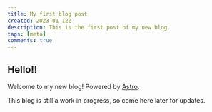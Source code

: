 ```yaml
---
title: My first blog post
created: 2023-01-12Z
description: This is the first post of my new blog.
tags: [meta]
comments: true
---
```


## Hello!!

Welcome to my new blog! Powered by [Astro][astro].

This blog is still a work in progress, so come here later for updates.

[astro]: https://astro.build 'Astro'
